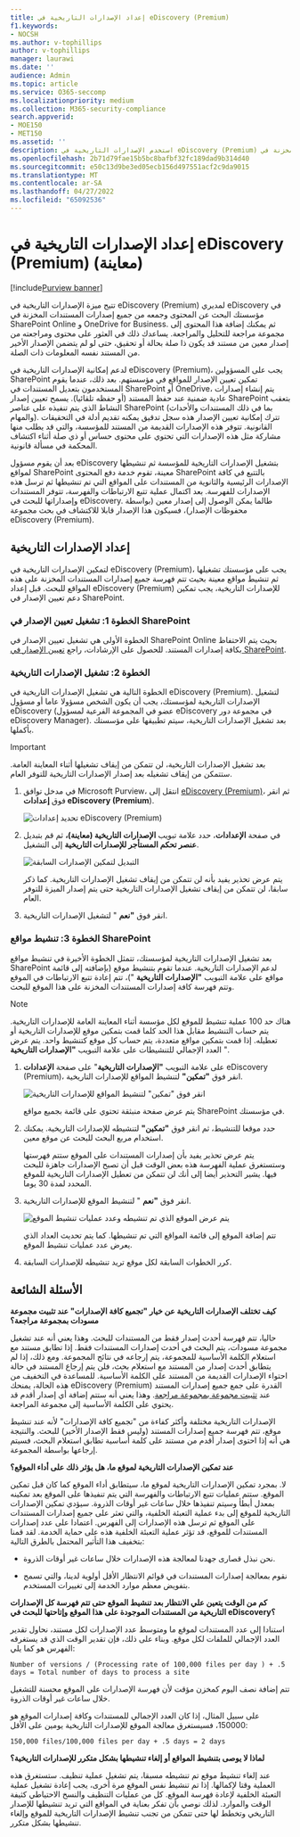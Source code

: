 ```yaml
---
title: إعداد الإصدارات التاريخية في eDiscovery (Premium)
f1.keywords:
- NOCSH
ms.author: v-tophillips
author: v-tophillips
manager: laurawi
ms.date: ''
audience: Admin
ms.topic: article
ms.service: O365-seccomp
ms.localizationpriority: medium
ms.collection: M365-security-compliance
search.appverid:
- MOE150
- MET150
ms.assetid: ''
description: استخدم الإصدارات التاريخية في eDiscovery (Premium) لجمع المحتوى من جميع إصدارات المستندات المخزنة في SharePoint OneDrive.
ms.openlocfilehash: 2b71d79fae15b5bc8bafbf32fc189dad9b314d40
ms.sourcegitcommit: e50c13d9be3ed05ecb156d497551acf2c9da9015
ms.translationtype: MT
ms.contentlocale: ar-SA
ms.lasthandoff: 04/27/2022
ms.locfileid: "65092536"
---
```

# <a name="set-up-historical-versions-in-ediscovery-premium-preview"></a>إعداد الإصدارات التاريخية في eDiscovery (Premium) (معاينة)

[!include[Purview banner](../includes/purview-rebrand-banner.md)]

تتيح ميزة الإصدارات التاريخية في eDiscovery (Premium) لمديري eDiscovery في مؤسستك البحث عن المحتوى وجمعه من جميع إصدارات المستندات المخزنة في SharePoint Online و OneDrive for Business. ثم يمكنك إضافة هذا المحتوى إلى مجموعة مراجعة للتحليل والمراجعة. يساعدك ذلك في العثور على محتوى ومراجعته من إصدار معين من مستند قد يكون ذا صلة بحالة أو تحقيق، حتى لو لم يتضمن الإصدار الأخير من المستند نفسه المعلومات ذات الصلة.

لدعم إمكانية الإصدارات التاريخية في eDiscovery (Premium)، يجب على المسؤولين SharePoint تمكين تعيين الإصدار للمواقع في مؤسستهم. بعد ذلك، عندما يقوم المستخدمون بتعديل المستندات في SharePoint أو OneDrive، يتم إنشاء إصدارات عادية ضمنية عند حفظ المستند (أو حفظه تلقائيا). يسمح تعيين إصدار SharePoint بتعقب النشاط الذي يتم تنفيذه على عناصر SharePoint (بما في ذلك المستندات والأحداث والمهام). تترك إمكانية تعيين الإصدار هذه سجل تدقيق يمكنه تقديم أدلة في التحقيقات القانونية. تتوفر هذه الإصدارات القديمة من المستند للمؤسسة، والتي قد يطلب منها مشاركة مثل هذه الإصدارات التي تحتوي على محتوى حساس أو ذي صلة أثناء اكتشاف المحكمة في مسألة قانونية.

بعد أن يقوم مسؤول eDiscovery بتشغيل الإصدارات التاريخية للمؤسسة ثم تنشيطها لمواقع SharePoint معينة، تقوم خدمة دفع المحتوى SharePoint بالتتبع في كافة الإصدارات الرئيسية والثانوية من المستندات على المواقع التي تم تنشيطها ثم ترسل هذه الإصدارات للفهرسة. بعد اكتمال عملية تتبع الارتباطات والفهرسة، تتوفر المستندات وإصداراتها للبحث في eDiscovery. طالما يمكن الوصول إلى إصدار معين (بواسطة محفوظات الإصدار)، فسيكون هذا الإصدار قابلا للاكتشاف في بحث مجموعة eDiscovery (Premium).

## <a name="set-up-historical-versions"></a>إعداد الإصدارات التاريخية

لتمكين الإصدارات التاريخية في eDiscovery (Premium)، يجب على مؤسستك تشغيلها ثم تنشيط مواقع معينة بحيث تتم فهرسة جميع إصدارات المستندات المخزنة على هذه المواقع للبحث. قبل إعداد eDiscovery (Premium) للإصدارات التاريخية، يجب تمكين دعم تعيين الإصدار في SharePoint.

### <a name="step-1-turn-on-versioning-in-sharepoint"></a>الخطوة 1: تشغيل تعيين الإصدار في SharePoint

الخطوة الأولى هي تشغيل تعيين الإصدار في SharePoint Online بحيث يتم الاحتفاظ بكافة إصدارات المستند. للحصول على الإرشادات، راجع [تعيين الإصدار في SharePoint](/microsoft-365/community/versioning-basics-best-practices).

### <a name="step-2-turn-on-historical-versions"></a>الخطوة 2: تشغيل الإصدارات التاريخية

الخطوة التالية هي تشغيل الإصدارات التاريخية في eDiscovery (Premium). لتشغيل الإصدارات التاريخية لمؤسستك، يجب أن يكون الشخص مسؤولا عاما أو مسؤول eDiscovery (عضو في المجموعة الفرعية لمسؤول eDiscovery في مجموعة دور eDiscovery Manager). بعد تشغيل الإصدارات التاريخية، سيتم تطبيقها على مؤسستك بأكملها.

> [!IMPORTANT]
> بعد تشغيل الإصدارات التاريخية، لن تتمكن من إيقاف تشغيلها أثناء المعاينة العامة. ستتمكن من إيقاف تشغيله بعد إصدار الإصدارات التاريخية للتوفر العام.

1. في مدخل توافق Microsoft Purview، انتقل إلى [eDiscovery (Premium)](https://go.microsoft.com/fwlink/p/?linkid=2173764)، ثم انقر فوق **إعدادات eDiscovery (Premium**).

   ![تحديد إعدادات eDiscovery (Premium)](..\media\HistoricalVersions1.png)

2. في صفحة **الإعدادات**، حدد علامة تبويب **الإصدارات التاريخية (معاينة)،** ثم قم بتبديل **عنصر تحكم المستأجر للإصدارات التاريخية** إلى التشغيل.

   ![التبديل لتمكين الإصدارات السابقة](..\media\HistoricalVersions2.png)

   يتم عرض تحذير يفيد بأنه لن تتمكن من إيقاف تشغيل الإصدارات التاريخية. كما ذكر سابقا، لن تتمكن من إيقاف تشغيل الإصدارات التاريخية حتى يتم إصدار الميزة للتوفر العام.

3. انقر فوق **"نعم** " لتشغيل الإصدارات التاريخية.

### <a name="step-3-activate-sharepoint-sites"></a>الخطوة 3: تنشيط مواقع SharePoint

بعد تشغيل الإصدارات التاريخية لمؤسستك، تتمثل الخطوة الأخيرة في تنشيط مواقع SharePoint لدعم الإصدارات التاريخية. عندما تقوم بتنشيط موقع (بإضافته إلى قائمة مواقع على علامة التبويب **"الإصدارات التاريخية** ")، تتم إعادة تتبع الارتباطات في الموقع وتتم فهرسة كافة إصدارات المستندات المخزنة على هذا الموقع للبحث.

> [!NOTE]
> هناك حد 100 عملية تنشيط للموقع لكل مؤسسة أثناء المعاينة العامة للإصدارات التاريخية. يتم حساب التنشيط مقابل هذا الحد كلما قمت بتمكين موقع للإصدارات التاريخية أو تعطيله. إذا قمت بتمكين مواقع متعددة، يتم حساب كل موقع كتنشيط واحد. يتم عرض العدد الإجمالي للتنشيطات على علامة التبويب **"الإصدارات التاريخية** ".

1. على علامة التبويب **"الإصدارات التاريخية**" على صفحة **الإعدادات** eDiscovery (Premium)، انقر فوق **"تمكين"** لتنشيط المواقع للإصدارات التاريخية.

   ![انقر فوق "تمكين" لتنشيط المواقع للإصدارات التاريخية](..\media\HistoricalVersions3.png)  

   يتم عرض صفحة منبثقة تحتوي على قائمة بجميع مواقع SharePoint في مؤسستك.

2. حدد موقعا للتنشيط، ثم انقر فوق **"تمكين"** لتنشيطه للإصدارات التاريخية. يمكنك استخدام مربع البحث للبحث عن موقع معين.

   يتم عرض تحذير يفيد بأن إصدارات المستندات على الموقع ستتم فهرستها وستستغرق عملية الفهرسة هذه بعض الوقت قبل أن تصبح الإصدارات جاهزة للبحث فيها. يشير التحذير أيضا إلى أنك لن تتمكن من تعطيل الإصدارات التاريخية للموقع المحدد لمدة 30 يوما.

3. انقر فوق **"نعم** " لتنشيط الموقع للإصدارات التاريخية.

   ![يتم عرض الموقع الذي تم تنشيطه وعدد عمليات تنشيط الموقع](..\media\HistoricalVersions4.png)  

   تتم إضافة الموقع إلى قائمة المواقع التي تم تنشيطها. كما يتم تحديث العداد الذي يعرض عدد عمليات تنشيط الموقع.

4. كرر الخطوات السابقة لكل موقع تريد تنشيطه للإصدارات السابقة.

## <a name="frequently-asked-questions"></a>الأسئلة الشائعة

**كيف تختلف الإصدارات التاريخية عن خيار "تجميع كافة الإصدارات" عند تثبيت مجموعة مسودات بمجموعة مراجعة؟**

حاليا، تتم فهرسة أحدث إصدار فقط من المستندات للبحث. وهذا يعني أنه عند تشغيل مجموعة مسودات، يتم البحث في أحدث إصدارات المستندات فقط. إذا تطابق مستند مع استعلام الكلمة الأساسية للمجموعة، يتم إرجاعه في نتائج المجموعة. ومع ذلك، إذا لم يتطابق أحدث إصدار من المستند مع استعلام بحث، فلن يتم إرجاع المستند في حالة احتواء الإصدارات القديمة من المستند على الكلمة الأساسية. للمساعدة في التخفيف من هذه الحالة، يمنحك eDiscovery (Premium) القدرة على جمع جميع إصدارات المستند عند [تثبيت مجموعة بمجموعة مراجعة](commit-draft-collection.md#commit-a-draft-collection-to-a-review-set). وهذا يعني أنه ستتم إضافة أي إصدار أقدم قد يحتوي على الكلمة الأساسية إلى مجموعة المراجعة.

الإصدارات التاريخية مختلفة وأكثر كفاءة من "تجميع كافة الإصدارات" لأنه عند تنشيط موقع، تتم فهرسة جميع إصدارات المستند (وليس فقط الإصدار الأخير) للبحث. والنتيجة هي أنه إذا احتوى إصدار أقدم من مستند على كلمة أساسية تطابق استعلام البحث، فسيتم إرجاعها بواسطة المجموعة.

**عند تمكين الإصدارات التاريخية لموقع ما، هل يؤثر ذلك على أداء الموقع؟**

لا. بمجرد تمكين الإصدارات التاريخية لموقع ما، سيتطابق أداء الموقع كما كان قبل تمكين الموقع. ستتم عمليات تتبع الارتباطات والفهرسة التي يتم تنفيذها على الموقع بعد تمكينه بمعدل أبطأ وسيتم تنفيذها خلال ساعات غير أوقات الذروة. سيؤدي تمكين الإصدارات التاريخية للموقع إلى بدء عملية التعبئة الخلفية، والتي تعثر على جميع إصدارات المستندات على الموقع ثم ترسل هذه الإصدارات إلى الفهرس. اعتمادا على عدد إصدارات المستندات للموقع، قد تؤثر عملية التعبئة الخلفية هذه على حماية الخدمة. لقد قمنا بتخفيف هذا التأثير المحتمل بالطرق التالية:

- نحن نبذل قصارى جهدنا لمعالجة هذه الإصدارات خلال ساعات غير أوقات الذروة.

- نقوم بمعالجة إصدارات المستندات في قوائم الانتظار الأقل أولوية لدينا، والتي تسمح بتفويض معظم موارد الخدمة إلى تغييرات المستخدم.

**كم من الوقت يتعين علي الانتظار بعد تنشيط الموقع حتى تتم فهرسة كل الإصدارات التاريخية من المستندات الموجودة على هذا الموقع وإتاحتها للبحث في eDiscovery؟**

استنادا إلى عدد المستندات لموقع ما ومتوسط عدد الإصدارات لكل مستند، نحاول تقدير العدد الإجمالي للملفات لكل موقع. وبناء على ذلك، فإن تقدير الوقت الذي قد يستغرقه الفهرس هو كما يلي:

`Number of versions / (Processing rate of 100,000 files per day ) + .5 days = Total number of days to process a site`

تتم إضافة نصف اليوم كمخزن مؤقت لأن فهرسة الإصدارات على الموقع محسنة للتشغيل خلال ساعات غير أوقات الذروة.

على سبيل المثال، إذا كان العدد الإجمالي للمستندات وكافة إصدارات الموقع هو 150000، فسيستغرق معالجة الموقع للإصدارات التاريخية يومين على الأقل:

`150,000 files/100,000 files per day + .5 days = 2 days`

**لماذا لا يوصى بتنشيط المواقع أو إلغاء تنشيطها بشكل متكرر للإصدارات التاريخية؟**

عند إلغاء تنشيط موقع تم تنشيطه مسبقا، يتم تشغيل عملية تنظيف. ستستغرق هذه العملية وقتا لإكمالها. إذا تم تنشيط نفس الموقع مرة أخرى، يجب إعادة تشغيل عملية التعبئة الخلفية لإعادة فهرسة الموقع. كل من عمليات التنظيف والنسخ الاحتياطي كثيفة الوقت والموارد. لذلك نوصي بأن تفكر بعناية في المواقع التي تريد تنشيطها للإصدار التاريخي وتخطط لها حتى تتمكن من تجنب تنشيط الإصدارات التاريخية للموقع وإلغاء تنشيطها بشكل متكرر.
